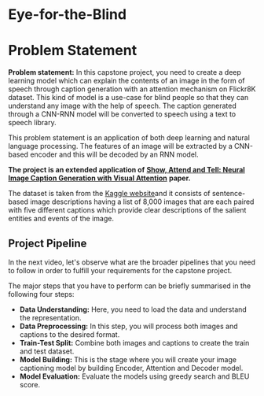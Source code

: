# Eye-for-the-Blind
# **Problem Statement**

**Problem statement:** In this capstone project, you need to create a deep learning model which can explain the contents of an image in the form of speech through caption generation with an attention mechanism on Flickr8K dataset. This kind of model is a use-case for blind people so that they can understand any image with the help of speech. The caption generated through a CNN-RNN model will be converted to speech using a text to speech library.

This problem statement is an application of both deep learning and natural language processing. The features of an image will be extracted by a CNN-based encoder and this will be decoded by an RNN model.

**The project is an extended application of** [**Show, Attend and Tell: Neural Image Caption Generation with Visual Attention**](https://arxiv.org/abs/1502.03044) **paper.**

The dataset is taken from the [Kaggle website](https://www.kaggle.com/adityajn105/flickr8k)and it consists of sentence-based image descriptions having a list of 8,000 images that are each paired with five different captions which provide clear descriptions of the salient entities and events of the image.

## **Project Pipeline**

In the next video, let's observe what are the broader pipelines that you need to follow in order to fulfill your requirements for the capstone project.

The major steps that you have to perform can be briefly summarised in the following four steps:

- **Data Understanding:** Here, you need to load the data and understand the representation.
- **Data Preprocessing:** In this step, you will process both images and captions to the desired format.
- **Train-Test Split:** Combine both images and captions to create the train and test dataset.
- **Model Building:** This is the stage where you will create your image captioning model by building Encoder, Attention and Decoder model.
- **Model Evaluation:** Evaluate the models using greedy search and BLEU score.
